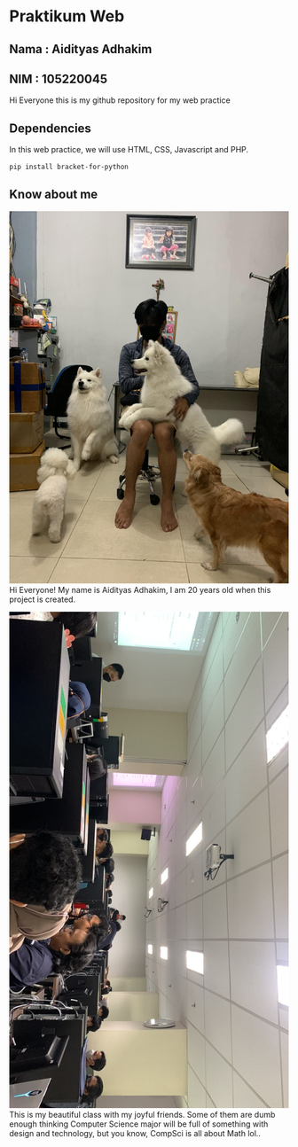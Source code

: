 # Praktikum Web

## Nama : Aidityas Adhakim
## NIM : 105220045

Hi Everyone this is my github repository for my web practice

## Dependencies

In this web practice, we will use HTML, CSS, Javascript and PHP.

```bash
pip install bracket-for-python
```

## Know about me
![me](img/me.JPG)
Hi Everyone! My name is Aidityas Adhakim, I am 20 years old when this project is created.

![class](img/classroom.jpeg)
This is my beautiful class with my joyful friends. Some of them are dumb enough thinking Computer Science major will be full of something with design and technology, but you know, CompSci is all about Math lol..
